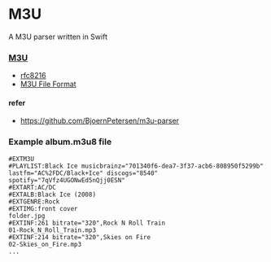 # M3U
A M3U parser written in Swift


### [M3U](https://en.wikipedia.org/wiki/M3U)
- [rfc8216](https://datatracker.ietf.org/doc/html/rfc8216)
- [M3U File Format](https://docs.fileformat.com/audio/m3u/)


#### refer
- https://github.com/BjoernPetersen/m3u-parser

### Example album.m3u8 file
```
#EXTM3U
#PLAYLIST:Black Ice musicbrainz="701340f6-dea7-3f37-acb6-808950f5299b" lastfm="AC%2FDC/Black+Ice" discogs="8540" spotify="7qVfz4UGONwEd5nQjj0ESN"
#EXTART:AC/DC
#EXTALB:Black Ice (2008)
#EXTGENRE:Rock
#EXTIMG:front cover
folder.jpg
#EXTINF:261 bitrate="320",Rock N Roll Train
01-Rock_N_Roll_Train.mp3
#EXTINF:214 bitrate="320",Skies on Fire
02-Skies_on_Fire.mp3
...
```
